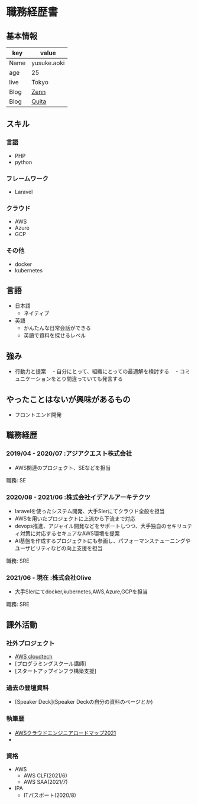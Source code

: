 # 職務経歴書

## 基本情報

|key|value|
|---|-----|
|Name|yusuke.aoki|
|age|25|
|live|Tokyo|
|Blog|[Zenn](https://zenn.dev/yuki_tech)|
|Blog|[Quita](https://qiita.com/yuki-tech)|

## スキル
### 言語
- PHP
- python

### フレームワーク
- Laravel

### クラウド
- AWS
- Azure
- GCP
### その他
- docker
- kubernetes

## 言語
- 日本語
  - ネイティブ
- 英語
  - かんたんな日常会話ができる
  - 英語で資料を探せるレベル

## 強み
- 行動力と提案
　- 自分にとって、組織にとっての最適解を検討する
　- コミュニケーションをとり間違っていても発言する

## やったことはないが興味があるもの
- フロントエンド開発

## 職務経歴

### 2019/04 - 2020/07 :アジアクエスト株式会社
- AWS関連のプロジェクト、SEなどを担当

職務: SE

### 2020/08 - 2021/06 :株式会社イデアルアーキテクツ
- laravelを使ったシステム開発、大手SIerにてクラウド全般を担当
- AWSを用いたプロジェクトに上流から下流まで対応
- devops推進、アジャイル開発などをサポートしつつ、大手独自のセキリュティ対策に対応するセキュアなAWS環境を提案
- AI基盤を作成するプロジェクトにも参画し、パフォーマンスチューニングやユーザビリティなどの向上支援を担当

職務: SRE

### 2021/06 - 現在 :株式会社Olive
- 大手SIerにてdocker,kubernetes,AWS,Azure,GCPを担当

職務: SRE

## 課外活動

### 社外プロジェクト
* [AWS cloudtech](https://aws-cloud-tech.com/)
* [プログラミングスクール講師]
* [スタートアップインフラ構築支援]

### 過去の登壇資料
* [Speaker Deck](Speaker Deckの自分の資料のページとか)

### 執筆歴
* [AWSクラウドエンジニアロードマップ2021](https://qiita.com/KurokawaKouhei/items/4e9aa3b526f3f233bf85)
* 

### 資格
- AWS
    * AWS CLF(2021/6)
    * AWS SAA(2021/7)
- IPA
    * ITパスポート(2020/8)
